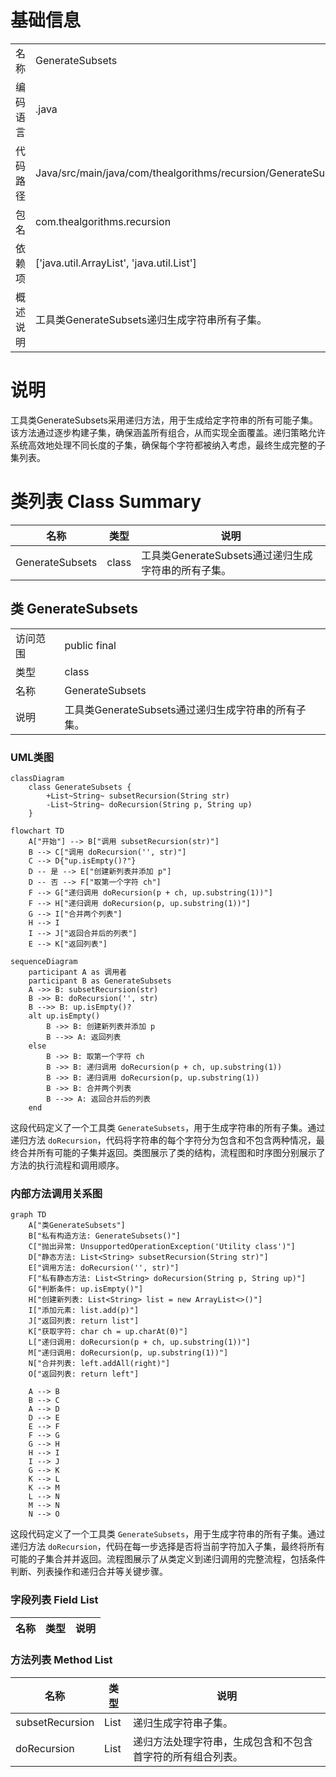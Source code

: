 # 基础信息

|      |      |
|------|------|
| 名称 | GenerateSubsets |
| 编码语言 | .java |
| 代码路径 | Java/src/main/java/com/thealgorithms/recursion/GenerateSubsets.java |
| 包名 | com.thealgorithms.recursion |
| 依赖项 | ['java.util.ArrayList', 'java.util.List'] |
| 概述说明 | 工具类GenerateSubsets递归生成字符串所有子集。 |

# 说明

工具类GenerateSubsets采用递归方法，用于生成给定字符串的所有可能子集。该方法通过逐步构建子集，确保涵盖所有组合，从而实现全面覆盖。递归策略允许系统高效地处理不同长度的子集，确保每个字符都被纳入考虑，最终生成完整的子集列表。

# 类列表 Class Summary

| 名称   | 类型  | 说明 |
|-------|------|-------------|
| GenerateSubsets | class | 工具类GenerateSubsets通过递归生成字符串的所有子集。 |



## 类 GenerateSubsets

|      |      |
|------|------|
| 访问范围 | public final |
| 类型 | class |
| 名称 | GenerateSubsets |
| 说明 | 工具类GenerateSubsets通过递归生成字符串的所有子集。 |


### UML类图

```mermaid
classDiagram
    class GenerateSubsets {
        +List~String~ subsetRecursion(String str)
        -List~String~ doRecursion(String p, String up)
    }
```

```mermaid
flowchart TD
    A["开始"] --> B["调用 subsetRecursion(str)"]
    B --> C["调用 doRecursion('', str)"]
    C --> D{"up.isEmpty()?"}
    D -- 是 --> E["创建新列表并添加 p"]
    D -- 否 --> F["取第一个字符 ch"]
    F --> G["递归调用 doRecursion(p + ch, up.substring(1))"]
    F --> H["递归调用 doRecursion(p, up.substring(1))"]
    G --> I["合并两个列表"]
    H --> I
    I --> J["返回合并后的列表"]
    E --> K["返回列表"]
```

```mermaid
sequenceDiagram
    participant A as 调用者
    participant B as GenerateSubsets
    A ->> B: subsetRecursion(str)
    B ->> B: doRecursion('', str)
    B -->> B: up.isEmpty()?
    alt up.isEmpty()
        B ->> B: 创建新列表并添加 p
        B -->> A: 返回列表
    else
        B ->> B: 取第一个字符 ch
        B ->> B: 递归调用 doRecursion(p + ch, up.substring(1))
        B ->> B: 递归调用 doRecursion(p, up.substring(1))
        B ->> B: 合并两个列表
        B -->> A: 返回合并后的列表
    end
```

这段代码定义了一个工具类 `GenerateSubsets`，用于生成字符串的所有子集。通过递归方法 `doRecursion`，代码将字符串的每个字符分为包含和不包含两种情况，最终合并所有可能的子集并返回。类图展示了类的结构，流程图和时序图分别展示了方法的执行流程和调用顺序。


### 内部方法调用关系图

```mermaid
graph TD
    A["类GenerateSubsets"]
    B["私有构造方法: GenerateSubsets()"]
    C["抛出异常: UnsupportedOperationException('Utility class')"]
    D["静态方法: List<String> subsetRecursion(String str)"]
    E["调用方法: doRecursion('', str)"]
    F["私有静态方法: List<String> doRecursion(String p, String up)"]
    G["判断条件: up.isEmpty()"]
    H["创建新列表: List<String> list = new ArrayList<>()"]
    I["添加元素: list.add(p)"]
    J["返回列表: return list"]
    K["获取字符: char ch = up.charAt(0)"]
    L["递归调用: doRecursion(p + ch, up.substring(1))"]
    M["递归调用: doRecursion(p, up.substring(1))"]
    N["合并列表: left.addAll(right)"]
    O["返回列表: return left"]

    A --> B
    B --> C
    A --> D
    D --> E
    E --> F
    F --> G
    G --> H
    H --> I
    I --> J
    G --> K
    K --> L
    K --> M
    L --> N
    M --> N
    N --> O
```

这段代码定义了一个工具类 `GenerateSubsets`，用于生成字符串的所有子集。通过递归方法 `doRecursion`，代码在每一步选择是否将当前字符加入子集，最终将所有可能的子集合并并返回。流程图展示了从类定义到递归调用的完整流程，包括条件判断、列表操作和递归合并等关键步骤。

### 字段列表 Field List

| 名称  | 类型  | 说明 |
|-------|-------|------|

### 方法列表 Method List

| 名称  | 类型  | 说明 |
|-------|-------|------|
| subsetRecursion | List<String> | 递归生成字符串子集。 |
| doRecursion | List<String> | 递归方法处理字符串，生成包含和不包含首字符的所有组合列表。 |




